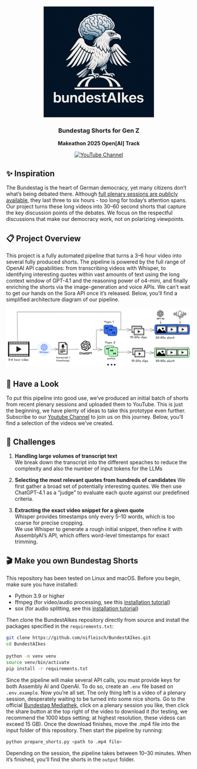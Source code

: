 <div align="center">

<img src="assets/logo.jpg" width=300></img>

### Bundestag Shorts for Gen Z

**Makeathon 2025 Open[AI] Track**

[![YouTube Channel](https://img.shields.io/badge/YouTube-Channel-red?logo=youtube&style=flat-square)](https://www.youtube.com/@bundestAIkes)

</div>

## ✨ Inspiration

The Bundestag is the heart of German democracy, yet many citizens don’t what’s being debated there. Although [full plenary sessions are publicly available](https://www.bundestag.de/parlamentsfernsehen), they last three to six hours - too long for today’s attention spans. Our project turns these long videos into 30–60 second shorts that capture the key discussion points of the debates. We focus on the respectful discussions that make our democracy work, not on polarizing viewpoints.


## 📋 Project Overview

This project is a fully automated pipeline that turns a 3–6 hour video into several fully produced shorts. The pipeline is powered by the full range of OpenAI API capabilities: from transcribing videos with Whisper, to identifying interesting quotes within vast amounts of text using the long context window of GPT-4.1 and the reasoning power of o4-mini, and finally enriching the shorts via the image-generation and voice APIs. We can’t wait to get our hands on the Sora API once it’s released. Below, you’ll find a simplified architecture diagram of our pipeline.

<img src="assets/architecture.png"></img>

## 👀 Have a Look

To put this pipeline into good use, we’ve produced an initial batch of shorts from recent plenary sessions and uploaded them to YouTube. This is just the beginning, we have plenty of ideas to take this prototype even further. Subscribe to our [Youtube Channel](https://www.youtube.com/@bundestAIkes) to join us on this journey. Below, you’ll find a selection of the videos we’ve created.


## 🚧 Challenges

1. **Handling large volumes of transcript text**  
We break down the transcript into the different speaches to reduce the complexity and also the number of input tokens for the LLMs

2. **Selecting the most relevant quotes from hundreds of candidates**
We first gather a broad set of potentially interesting quotes.
We then use ChatGPT-4.1 as a “judge” to evaluate each quote against our predefined criteria.

3. **Extracting the exact video snippet for a given quote**  
Whisper provides timestamps only every 5–10 words, which is too coarse for precise cropping.  
We use Whisper to generate a rough initial snippet, then refine it with AssemblyAI’s API, which offers word-level timestamps for exact trimming.


## 🎬 Make you own Bundestag Shorts

This repository has been tested on Linux and macOS. Before you begin, make sure you have installed:
- Python 3.9 or higher
- ffmpeg (for video/audio processing, see this [installation tutorial](https://www.hostinger.com/tutorials/how-to-install-ffmpeg))
- sox (for audio splitting, see this [installation tutorial](https://madskjeldgaard.dk/posts/sox-tutorial-cli-tape-music/))

Then clone the BundestAIkes repository directly from source and install the packages specified in the `requirements.txt`:

```bash
git clone https://github.com/nifleisch/BundestAIkes.git
cd BundestAIkes

python -m venv venv
source venv/bin/activate
pip install -r requirements.txt
```

Since the pipeline will make several API calls, you must provide keys for both Assembly AI and OpenAI. To do so, create an `.env` file based on `.env.example`. Now you’re all set. The only thing left is a video of a plenary session, desperately waiting to be turned into some nice shorts. Go to the official [Bundestag Mediathek](https://www.bundestag.de/parlamentsfernsehen), click on a plenary session you like, then click the share button at the top right of the video to download it (for testing, we recommend the 1000 kbps setting; at highest resolution, these videos can exceed 15 GB). Once the download finishes, move the .mp4 file into the input folder of this repository. Then start the pipeline by running:

```bash
python prepare_shorts.py <path to .mp4 file>
```

Depending on the session, the pipeline takes between 10–30 minutes. When it’s finished, you’ll find the shorts in the `output` folder.

